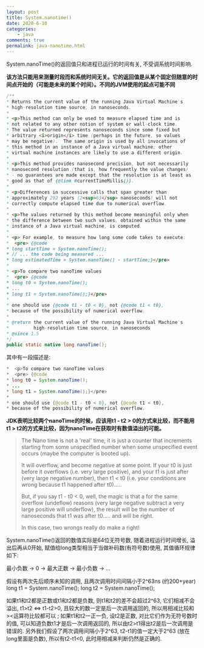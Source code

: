 ```yaml
---
layout: post
title: System.nanotime()
date: 2020-6-10
categories:
    - java
comments: true
permalink: java-nanotime.html
---
```



System.nanoTime()的返回值只和进程已运行的时间有关, 不受调系统时间影响.

**该方法只能用来测量时段而和系统时间无关。它的返回值是从某个固定但随意的时间点开始的（可能是未来的某个时间）。不同的JVM使用的起点可能不同**

```java
/**
* Returns the current value of the running Java Virtual Machine's
* high-resolution time source, in nanoseconds.
*
* <p>This method can only be used to measure elapsed time and is
* not related to any other notion of system or wall-clock time.
* The value returned represents nanoseconds since some fixed but
* arbitrary <i>origin</i> time (perhaps in the future, so values
* may be negative).  The same origin is used by all invocations of
* this method in an instance of a Java virtual machine; other
* virtual machine instances are likely to use a different origin.
*
* <p>This method provides nanosecond precision, but not necessarily
* nanosecond resolution (that is, how frequently the value changes)
* - no guarantees are made except that the resolution is at least as
* good as that of {@link #currentTimeMillis()}.
*
* <p>Differences in successive calls that span greater than
* approximately 292 years (2<sup>63</sup> nanoseconds) will not
* correctly compute elapsed time due to numerical overflow.
*
* <p>The values returned by this method become meaningful only when
* the difference between two such values, obtained within the same
* instance of a Java virtual machine, is computed.
*
* <p> For example, to measure how long some code takes to execute:
*  <pre> {@code
* long startTime = System.nanoTime();
* // ... the code being measured ...
* long estimatedTime = System.nanoTime() - startTime;}</pre>
*
* <p>To compare two nanoTime values
*  <pre> {@code
* long t0 = System.nanoTime();
* ...
* long t1 = System.nanoTime();}</pre>
*
* one should use {@code t1 - t0 < 0}, not {@code t1 < t0},
* because of the possibility of numerical overflow.
*
* @return the current value of the running Java Virtual Machine's
*         high-resolution time source, in nanoseconds
* @since 1.5
*/
public static native long nanoTime();
```

其中有一段描述是:

```java
*  <p>To compare two nanoTime values
*  <pre> {@code
* long t0 = System.nanoTime();
* ...
* long t1 = System.nanoTime();}</pre>
*
* one should use {@code t1 - t0 < 0}, not {@code t1 < t0},
* because of the possibility of numerical overflow.
```

**JDK表明比较两个nanoTime的时候，应该用t1 - t2 > 0的方式来比较，而不能用 t1 > t2的方式来比较，因为nanoTime在获取时有数值溢出的可能。**

> The Nano time is not a 'real' time, it is just a counter that increments starting from some unspecified number when some unspecified event occurs (maybe the computer is booted up).
>
> It will overflow, and become negative at some point. If your t0 is just before it overflows (i.e. very large positive), and your t1 is just after (very large negative number), then t1 < t0 (i.e. your conditions are wrong because t1 happened after t0).....
> 
> But, if you say t1 - t0 < 0, well, the magic is that a for the same overflow (undeflow) reasons (very large negative subtract a very large positive will underflow), the result will be the number of nanoseconds that t1 was after t0..... and will be right.
> 
> In this case, two wrongs really do make a right!

System.nanoTime()返回的数值实际是64位无符号数, 随着进程运行时间增长, 溢出后再从0开始, 赋值给long类型相当于当做补码数(有符号数)使用, 其值循环规律如下:

最小负数 -> 0 -> 最大正数 -> 最小负数 -> ...

假设有两次先后顺序未知的调用, 且两次调用时间间隔小于2^63ns (约200+year)
long t1 = System.nanoTime();
long t2 = System.nanoTime();

如果t1和t2都是正数或t1和t2都是负数, 则t1和t2的差不会超过2^63, 它们相减不会溢出, t1>t2 <=> t1-t2>0, 且较大的数一定是后一次调用返回的, 所以用相减比较和><运算符比较都可以 ;
如果t1和t2一正一负, 设t2是正数, 对比它们作为无符号数时的值, 可以知道负数t1才是后一次调用返回的, 所以由t2>t1得出t2是后一次调用是错误的. 另外我们假设了两次调用间隔小于2^63, t2-t1的值一定大于2^63 (放在long里面是负数), 所以有t2-t1<0, 此时用相减来判断仍然是正确的.
 
